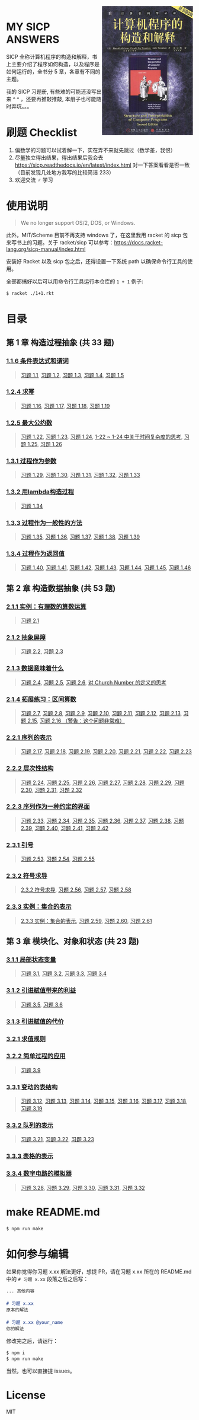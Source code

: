<!-- Generated By `npm run make` -->
<img align="right" src="images/sicp-cover.jpg">

# MY SICP ANSWERS

SICP 全称计算机程序的构造和解释，书上主要介绍了程序如何构造，以及程序是如何运行的，全书分 5 章，各章有不同的主题。

我的 SICP 习题册, 有些难的可能还没写出来 ^ ^ ，还要再推敲推敲, 本册子也可能随时弃坑。。。

# 刷题 Checklist

1. 偏数学的习题可以试着解一下，实在弄不来就先跳过（数学差，我恨）
2. 尽量独立得出结果，得出结果后我会去 https://sicp.readthedocs.io/en/latest/index.html 对一下答案看看是否一致 （目前发现几处地方我写的比较简洁 233）
3. 欢迎交流 ♂ 学习

# 使用说明

> We no longer support OS/2, DOS, or Windows.

此外，MIT/Scheme 目前不再支持 windows 了，在这里我用 racket 的 sicp 包来写书上的习题。关于 racket/sicp 可以参考：https://docs.racket-lang.org/sicp-manual/index.html

安装好 Racket 以及 sicp 包之后，还得设置一下系统 path 以确保命令行工具的使用。

全部都搞好以后可以用命令行工具运行本仓库的 `1 + 1` 例子:

``` bash 
$ racket ./1+1.rkt
```


# 目录

## 第 1 章 构造过程抽象 (共 33 题)

### [1.1.6 条件表达式和谓词](./src/%E7%AC%AC%201%20%E7%AB%A0%20%E6%9E%84%E9%80%A0%E8%BF%87%E7%A8%8B%E6%8A%BD%E8%B1%A1/1.1.6%20%E6%9D%A1%E4%BB%B6%E8%A1%A8%E8%BE%BE%E5%BC%8F%E5%92%8C%E8%B0%93%E8%AF%8D) 

> [习题 1.1](./src/%E7%AC%AC%201%20%E7%AB%A0%20%E6%9E%84%E9%80%A0%E8%BF%87%E7%A8%8B%E6%8A%BD%E8%B1%A1/1.1.6%20%E6%9D%A1%E4%BB%B6%E8%A1%A8%E8%BE%BE%E5%BC%8F%E5%92%8C%E8%B0%93%E8%AF%8D#%E4%B9%A0%E9%A2%98-11), [习题 1.2](./src/%E7%AC%AC%201%20%E7%AB%A0%20%E6%9E%84%E9%80%A0%E8%BF%87%E7%A8%8B%E6%8A%BD%E8%B1%A1/1.1.6%20%E6%9D%A1%E4%BB%B6%E8%A1%A8%E8%BE%BE%E5%BC%8F%E5%92%8C%E8%B0%93%E8%AF%8D#%E4%B9%A0%E9%A2%98-12), [习题 1.3](./src/%E7%AC%AC%201%20%E7%AB%A0%20%E6%9E%84%E9%80%A0%E8%BF%87%E7%A8%8B%E6%8A%BD%E8%B1%A1/1.1.6%20%E6%9D%A1%E4%BB%B6%E8%A1%A8%E8%BE%BE%E5%BC%8F%E5%92%8C%E8%B0%93%E8%AF%8D#%E4%B9%A0%E9%A2%98-13), [习题 1.4](./src/%E7%AC%AC%201%20%E7%AB%A0%20%E6%9E%84%E9%80%A0%E8%BF%87%E7%A8%8B%E6%8A%BD%E8%B1%A1/1.1.6%20%E6%9D%A1%E4%BB%B6%E8%A1%A8%E8%BE%BE%E5%BC%8F%E5%92%8C%E8%B0%93%E8%AF%8D#%E4%B9%A0%E9%A2%98-14), [习题 1.5](./src/%E7%AC%AC%201%20%E7%AB%A0%20%E6%9E%84%E9%80%A0%E8%BF%87%E7%A8%8B%E6%8A%BD%E8%B1%A1/1.1.6%20%E6%9D%A1%E4%BB%B6%E8%A1%A8%E8%BE%BE%E5%BC%8F%E5%92%8C%E8%B0%93%E8%AF%8D#%E4%B9%A0%E9%A2%98-15)

### [1.2.4 求幂](./src/%E7%AC%AC%201%20%E7%AB%A0%20%E6%9E%84%E9%80%A0%E8%BF%87%E7%A8%8B%E6%8A%BD%E8%B1%A1/1.2.4%20%E6%B1%82%E5%B9%82) 

> [习题 1.16](./src/%E7%AC%AC%201%20%E7%AB%A0%20%E6%9E%84%E9%80%A0%E8%BF%87%E7%A8%8B%E6%8A%BD%E8%B1%A1/1.2.4%20%E6%B1%82%E5%B9%82#%E4%B9%A0%E9%A2%98-116), [习题 1.17](./src/%E7%AC%AC%201%20%E7%AB%A0%20%E6%9E%84%E9%80%A0%E8%BF%87%E7%A8%8B%E6%8A%BD%E8%B1%A1/1.2.4%20%E6%B1%82%E5%B9%82#%E4%B9%A0%E9%A2%98-117), [习题 1.18](./src/%E7%AC%AC%201%20%E7%AB%A0%20%E6%9E%84%E9%80%A0%E8%BF%87%E7%A8%8B%E6%8A%BD%E8%B1%A1/1.2.4%20%E6%B1%82%E5%B9%82#%E4%B9%A0%E9%A2%98-118), [习题 1.19](./src/%E7%AC%AC%201%20%E7%AB%A0%20%E6%9E%84%E9%80%A0%E8%BF%87%E7%A8%8B%E6%8A%BD%E8%B1%A1/1.2.4%20%E6%B1%82%E5%B9%82#%E4%B9%A0%E9%A2%98-119)

### [1.2.5 最大公约数](./src/%E7%AC%AC%201%20%E7%AB%A0%20%E6%9E%84%E9%80%A0%E8%BF%87%E7%A8%8B%E6%8A%BD%E8%B1%A1/1.2.5%20%E6%9C%80%E5%A4%A7%E5%85%AC%E7%BA%A6%E6%95%B0) 

> [习题 1.22](./src/%E7%AC%AC%201%20%E7%AB%A0%20%E6%9E%84%E9%80%A0%E8%BF%87%E7%A8%8B%E6%8A%BD%E8%B1%A1/1.2.5%20%E6%9C%80%E5%A4%A7%E5%85%AC%E7%BA%A6%E6%95%B0#%E4%B9%A0%E9%A2%98-122), [习题 1.23](./src/%E7%AC%AC%201%20%E7%AB%A0%20%E6%9E%84%E9%80%A0%E8%BF%87%E7%A8%8B%E6%8A%BD%E8%B1%A1/1.2.5%20%E6%9C%80%E5%A4%A7%E5%85%AC%E7%BA%A6%E6%95%B0#%E4%B9%A0%E9%A2%98-123), [习题 1.24](./src/%E7%AC%AC%201%20%E7%AB%A0%20%E6%9E%84%E9%80%A0%E8%BF%87%E7%A8%8B%E6%8A%BD%E8%B1%A1/1.2.5%20%E6%9C%80%E5%A4%A7%E5%85%AC%E7%BA%A6%E6%95%B0#%E4%B9%A0%E9%A2%98-124), [1-22 ~ 1-24 中关于时间复杂度的思考](./src/%E7%AC%AC%201%20%E7%AB%A0%20%E6%9E%84%E9%80%A0%E8%BF%87%E7%A8%8B%E6%8A%BD%E8%B1%A1/1.2.5%20%E6%9C%80%E5%A4%A7%E5%85%AC%E7%BA%A6%E6%95%B0#1-22-~%201-24%20%E4%B8%AD%E5%85%B3%E4%BA%8E%E6%97%B6%E9%97%B4%E5%A4%8D%E6%9D%82%E5%BA%A6%E7%9A%84%E6%80%9D%E8%80%83), [习题 1.25](./src/%E7%AC%AC%201%20%E7%AB%A0%20%E6%9E%84%E9%80%A0%E8%BF%87%E7%A8%8B%E6%8A%BD%E8%B1%A1/1.2.5%20%E6%9C%80%E5%A4%A7%E5%85%AC%E7%BA%A6%E6%95%B0#%E4%B9%A0%E9%A2%98-125), [习题 1.26](./src/%E7%AC%AC%201%20%E7%AB%A0%20%E6%9E%84%E9%80%A0%E8%BF%87%E7%A8%8B%E6%8A%BD%E8%B1%A1/1.2.5%20%E6%9C%80%E5%A4%A7%E5%85%AC%E7%BA%A6%E6%95%B0#%E4%B9%A0%E9%A2%98-126)

### [1.3.1 过程作为参数](./src/%E7%AC%AC%201%20%E7%AB%A0%20%E6%9E%84%E9%80%A0%E8%BF%87%E7%A8%8B%E6%8A%BD%E8%B1%A1/1.3.1%20%E8%BF%87%E7%A8%8B%E4%BD%9C%E4%B8%BA%E5%8F%82%E6%95%B0) 

> [习题 1.29](./src/%E7%AC%AC%201%20%E7%AB%A0%20%E6%9E%84%E9%80%A0%E8%BF%87%E7%A8%8B%E6%8A%BD%E8%B1%A1/1.3.1%20%E8%BF%87%E7%A8%8B%E4%BD%9C%E4%B8%BA%E5%8F%82%E6%95%B0#%E4%B9%A0%E9%A2%98-129), [习题 1.30](./src/%E7%AC%AC%201%20%E7%AB%A0%20%E6%9E%84%E9%80%A0%E8%BF%87%E7%A8%8B%E6%8A%BD%E8%B1%A1/1.3.1%20%E8%BF%87%E7%A8%8B%E4%BD%9C%E4%B8%BA%E5%8F%82%E6%95%B0#%E4%B9%A0%E9%A2%98-130), [习题 1.31](./src/%E7%AC%AC%201%20%E7%AB%A0%20%E6%9E%84%E9%80%A0%E8%BF%87%E7%A8%8B%E6%8A%BD%E8%B1%A1/1.3.1%20%E8%BF%87%E7%A8%8B%E4%BD%9C%E4%B8%BA%E5%8F%82%E6%95%B0#%E4%B9%A0%E9%A2%98-131), [习题 1.32](./src/%E7%AC%AC%201%20%E7%AB%A0%20%E6%9E%84%E9%80%A0%E8%BF%87%E7%A8%8B%E6%8A%BD%E8%B1%A1/1.3.1%20%E8%BF%87%E7%A8%8B%E4%BD%9C%E4%B8%BA%E5%8F%82%E6%95%B0#%E4%B9%A0%E9%A2%98-132), [习题 1.33](./src/%E7%AC%AC%201%20%E7%AB%A0%20%E6%9E%84%E9%80%A0%E8%BF%87%E7%A8%8B%E6%8A%BD%E8%B1%A1/1.3.1%20%E8%BF%87%E7%A8%8B%E4%BD%9C%E4%B8%BA%E5%8F%82%E6%95%B0#%E4%B9%A0%E9%A2%98-133)

### [1.3.2 用lambda构造过程](./src/%E7%AC%AC%201%20%E7%AB%A0%20%E6%9E%84%E9%80%A0%E8%BF%87%E7%A8%8B%E6%8A%BD%E8%B1%A1/1.3.2%20%E7%94%A8lambda%E6%9E%84%E9%80%A0%E8%BF%87%E7%A8%8B) 

> [习题 1.34](./src/%E7%AC%AC%201%20%E7%AB%A0%20%E6%9E%84%E9%80%A0%E8%BF%87%E7%A8%8B%E6%8A%BD%E8%B1%A1/1.3.2%20%E7%94%A8lambda%E6%9E%84%E9%80%A0%E8%BF%87%E7%A8%8B#%E4%B9%A0%E9%A2%98-134)

### [1.3.3 过程作为一般性的方法](./src/%E7%AC%AC%201%20%E7%AB%A0%20%E6%9E%84%E9%80%A0%E8%BF%87%E7%A8%8B%E6%8A%BD%E8%B1%A1/1.3.3%20%E8%BF%87%E7%A8%8B%E4%BD%9C%E4%B8%BA%E4%B8%80%E8%88%AC%E6%80%A7%E7%9A%84%E6%96%B9%E6%B3%95) 

> [习题 1.35](./src/%E7%AC%AC%201%20%E7%AB%A0%20%E6%9E%84%E9%80%A0%E8%BF%87%E7%A8%8B%E6%8A%BD%E8%B1%A1/1.3.3%20%E8%BF%87%E7%A8%8B%E4%BD%9C%E4%B8%BA%E4%B8%80%E8%88%AC%E6%80%A7%E7%9A%84%E6%96%B9%E6%B3%95#%E4%B9%A0%E9%A2%98-135), [习题 1.36](./src/%E7%AC%AC%201%20%E7%AB%A0%20%E6%9E%84%E9%80%A0%E8%BF%87%E7%A8%8B%E6%8A%BD%E8%B1%A1/1.3.3%20%E8%BF%87%E7%A8%8B%E4%BD%9C%E4%B8%BA%E4%B8%80%E8%88%AC%E6%80%A7%E7%9A%84%E6%96%B9%E6%B3%95#%E4%B9%A0%E9%A2%98-136), [习题 1.37](./src/%E7%AC%AC%201%20%E7%AB%A0%20%E6%9E%84%E9%80%A0%E8%BF%87%E7%A8%8B%E6%8A%BD%E8%B1%A1/1.3.3%20%E8%BF%87%E7%A8%8B%E4%BD%9C%E4%B8%BA%E4%B8%80%E8%88%AC%E6%80%A7%E7%9A%84%E6%96%B9%E6%B3%95#%E4%B9%A0%E9%A2%98-137), [习题 1.38](./src/%E7%AC%AC%201%20%E7%AB%A0%20%E6%9E%84%E9%80%A0%E8%BF%87%E7%A8%8B%E6%8A%BD%E8%B1%A1/1.3.3%20%E8%BF%87%E7%A8%8B%E4%BD%9C%E4%B8%BA%E4%B8%80%E8%88%AC%E6%80%A7%E7%9A%84%E6%96%B9%E6%B3%95#%E4%B9%A0%E9%A2%98-138), [习题 1.39](./src/%E7%AC%AC%201%20%E7%AB%A0%20%E6%9E%84%E9%80%A0%E8%BF%87%E7%A8%8B%E6%8A%BD%E8%B1%A1/1.3.3%20%E8%BF%87%E7%A8%8B%E4%BD%9C%E4%B8%BA%E4%B8%80%E8%88%AC%E6%80%A7%E7%9A%84%E6%96%B9%E6%B3%95#%E4%B9%A0%E9%A2%98-139)

### [1.3.4 过程作为返回值](./src/%E7%AC%AC%201%20%E7%AB%A0%20%E6%9E%84%E9%80%A0%E8%BF%87%E7%A8%8B%E6%8A%BD%E8%B1%A1/1.3.4%20%E8%BF%87%E7%A8%8B%E4%BD%9C%E4%B8%BA%E8%BF%94%E5%9B%9E%E5%80%BC) 

> [习题 1.40](./src/%E7%AC%AC%201%20%E7%AB%A0%20%E6%9E%84%E9%80%A0%E8%BF%87%E7%A8%8B%E6%8A%BD%E8%B1%A1/1.3.4%20%E8%BF%87%E7%A8%8B%E4%BD%9C%E4%B8%BA%E8%BF%94%E5%9B%9E%E5%80%BC#%E4%B9%A0%E9%A2%98-140), [习题 1.41](./src/%E7%AC%AC%201%20%E7%AB%A0%20%E6%9E%84%E9%80%A0%E8%BF%87%E7%A8%8B%E6%8A%BD%E8%B1%A1/1.3.4%20%E8%BF%87%E7%A8%8B%E4%BD%9C%E4%B8%BA%E8%BF%94%E5%9B%9E%E5%80%BC#%E4%B9%A0%E9%A2%98-141), [习题 1.42](./src/%E7%AC%AC%201%20%E7%AB%A0%20%E6%9E%84%E9%80%A0%E8%BF%87%E7%A8%8B%E6%8A%BD%E8%B1%A1/1.3.4%20%E8%BF%87%E7%A8%8B%E4%BD%9C%E4%B8%BA%E8%BF%94%E5%9B%9E%E5%80%BC#%E4%B9%A0%E9%A2%98-142), [习题 1.43](./src/%E7%AC%AC%201%20%E7%AB%A0%20%E6%9E%84%E9%80%A0%E8%BF%87%E7%A8%8B%E6%8A%BD%E8%B1%A1/1.3.4%20%E8%BF%87%E7%A8%8B%E4%BD%9C%E4%B8%BA%E8%BF%94%E5%9B%9E%E5%80%BC#%E4%B9%A0%E9%A2%98-143), [习题 1.44](./src/%E7%AC%AC%201%20%E7%AB%A0%20%E6%9E%84%E9%80%A0%E8%BF%87%E7%A8%8B%E6%8A%BD%E8%B1%A1/1.3.4%20%E8%BF%87%E7%A8%8B%E4%BD%9C%E4%B8%BA%E8%BF%94%E5%9B%9E%E5%80%BC#%E4%B9%A0%E9%A2%98-144), [习题 1.45](./src/%E7%AC%AC%201%20%E7%AB%A0%20%E6%9E%84%E9%80%A0%E8%BF%87%E7%A8%8B%E6%8A%BD%E8%B1%A1/1.3.4%20%E8%BF%87%E7%A8%8B%E4%BD%9C%E4%B8%BA%E8%BF%94%E5%9B%9E%E5%80%BC#%E4%B9%A0%E9%A2%98-145), [习题 1.46](./src/%E7%AC%AC%201%20%E7%AB%A0%20%E6%9E%84%E9%80%A0%E8%BF%87%E7%A8%8B%E6%8A%BD%E8%B1%A1/1.3.4%20%E8%BF%87%E7%A8%8B%E4%BD%9C%E4%B8%BA%E8%BF%94%E5%9B%9E%E5%80%BC#%E4%B9%A0%E9%A2%98-146)

## 第 2 章 构造数据抽象 (共 53 题)

### [2.1.1 实例：有理数的算数运算](./src/%E7%AC%AC%202%20%E7%AB%A0%20%E6%9E%84%E9%80%A0%E6%95%B0%E6%8D%AE%E6%8A%BD%E8%B1%A1/2.1.1%20%E5%AE%9E%E4%BE%8B%EF%BC%9A%E6%9C%89%E7%90%86%E6%95%B0%E7%9A%84%E7%AE%97%E6%95%B0%E8%BF%90%E7%AE%97) 

> [习题 2.1](./src/%E7%AC%AC%202%20%E7%AB%A0%20%E6%9E%84%E9%80%A0%E6%95%B0%E6%8D%AE%E6%8A%BD%E8%B1%A1/2.1.1%20%E5%AE%9E%E4%BE%8B%EF%BC%9A%E6%9C%89%E7%90%86%E6%95%B0%E7%9A%84%E7%AE%97%E6%95%B0%E8%BF%90%E7%AE%97#%E4%B9%A0%E9%A2%98-21)

### [2.1.2 抽象屏障](./src/%E7%AC%AC%202%20%E7%AB%A0%20%E6%9E%84%E9%80%A0%E6%95%B0%E6%8D%AE%E6%8A%BD%E8%B1%A1/2.1.2%20%E6%8A%BD%E8%B1%A1%E5%B1%8F%E9%9A%9C) 

> [习题 2.2](./src/%E7%AC%AC%202%20%E7%AB%A0%20%E6%9E%84%E9%80%A0%E6%95%B0%E6%8D%AE%E6%8A%BD%E8%B1%A1/2.1.2%20%E6%8A%BD%E8%B1%A1%E5%B1%8F%E9%9A%9C#%E4%B9%A0%E9%A2%98-22), [习题 2.3](./src/%E7%AC%AC%202%20%E7%AB%A0%20%E6%9E%84%E9%80%A0%E6%95%B0%E6%8D%AE%E6%8A%BD%E8%B1%A1/2.1.2%20%E6%8A%BD%E8%B1%A1%E5%B1%8F%E9%9A%9C#%E4%B9%A0%E9%A2%98-23)

### [2.1.3 数据意味着什么](./src/%E7%AC%AC%202%20%E7%AB%A0%20%E6%9E%84%E9%80%A0%E6%95%B0%E6%8D%AE%E6%8A%BD%E8%B1%A1/2.1.3%20%E6%95%B0%E6%8D%AE%E6%84%8F%E5%91%B3%E7%9D%80%E4%BB%80%E4%B9%88) 

> [习题 2.4](./src/%E7%AC%AC%202%20%E7%AB%A0%20%E6%9E%84%E9%80%A0%E6%95%B0%E6%8D%AE%E6%8A%BD%E8%B1%A1/2.1.3%20%E6%95%B0%E6%8D%AE%E6%84%8F%E5%91%B3%E7%9D%80%E4%BB%80%E4%B9%88#%E4%B9%A0%E9%A2%98-24), [习题 2.5](./src/%E7%AC%AC%202%20%E7%AB%A0%20%E6%9E%84%E9%80%A0%E6%95%B0%E6%8D%AE%E6%8A%BD%E8%B1%A1/2.1.3%20%E6%95%B0%E6%8D%AE%E6%84%8F%E5%91%B3%E7%9D%80%E4%BB%80%E4%B9%88#%E4%B9%A0%E9%A2%98-25), [习题 2.6](./src/%E7%AC%AC%202%20%E7%AB%A0%20%E6%9E%84%E9%80%A0%E6%95%B0%E6%8D%AE%E6%8A%BD%E8%B1%A1/2.1.3%20%E6%95%B0%E6%8D%AE%E6%84%8F%E5%91%B3%E7%9D%80%E4%BB%80%E4%B9%88#%E4%B9%A0%E9%A2%98-26), [对 Church Number 的定义的思考](./src/%E7%AC%AC%202%20%E7%AB%A0%20%E6%9E%84%E9%80%A0%E6%95%B0%E6%8D%AE%E6%8A%BD%E8%B1%A1/2.1.3%20%E6%95%B0%E6%8D%AE%E6%84%8F%E5%91%B3%E7%9D%80%E4%BB%80%E4%B9%88#%E5%AF%B9-Church%20Number%20%E7%9A%84%E5%AE%9A%E4%B9%89%E7%9A%84%E6%80%9D%E8%80%83)

### [2.1.4 拓展练习：区间算数](./src/%E7%AC%AC%202%20%E7%AB%A0%20%E6%9E%84%E9%80%A0%E6%95%B0%E6%8D%AE%E6%8A%BD%E8%B1%A1/2.1.4%20%E6%8B%93%E5%B1%95%E7%BB%83%E4%B9%A0%EF%BC%9A%E5%8C%BA%E9%97%B4%E7%AE%97%E6%95%B0) 

> [习题 2.7](./src/%E7%AC%AC%202%20%E7%AB%A0%20%E6%9E%84%E9%80%A0%E6%95%B0%E6%8D%AE%E6%8A%BD%E8%B1%A1/2.1.4%20%E6%8B%93%E5%B1%95%E7%BB%83%E4%B9%A0%EF%BC%9A%E5%8C%BA%E9%97%B4%E7%AE%97%E6%95%B0#%E4%B9%A0%E9%A2%98-27), [习题 2.8](./src/%E7%AC%AC%202%20%E7%AB%A0%20%E6%9E%84%E9%80%A0%E6%95%B0%E6%8D%AE%E6%8A%BD%E8%B1%A1/2.1.4%20%E6%8B%93%E5%B1%95%E7%BB%83%E4%B9%A0%EF%BC%9A%E5%8C%BA%E9%97%B4%E7%AE%97%E6%95%B0#%E4%B9%A0%E9%A2%98-28), [习题 2.9](./src/%E7%AC%AC%202%20%E7%AB%A0%20%E6%9E%84%E9%80%A0%E6%95%B0%E6%8D%AE%E6%8A%BD%E8%B1%A1/2.1.4%20%E6%8B%93%E5%B1%95%E7%BB%83%E4%B9%A0%EF%BC%9A%E5%8C%BA%E9%97%B4%E7%AE%97%E6%95%B0#%E4%B9%A0%E9%A2%98-29), [习题 2.10](./src/%E7%AC%AC%202%20%E7%AB%A0%20%E6%9E%84%E9%80%A0%E6%95%B0%E6%8D%AE%E6%8A%BD%E8%B1%A1/2.1.4%20%E6%8B%93%E5%B1%95%E7%BB%83%E4%B9%A0%EF%BC%9A%E5%8C%BA%E9%97%B4%E7%AE%97%E6%95%B0#%E4%B9%A0%E9%A2%98-210), [习题 2.11](./src/%E7%AC%AC%202%20%E7%AB%A0%20%E6%9E%84%E9%80%A0%E6%95%B0%E6%8D%AE%E6%8A%BD%E8%B1%A1/2.1.4%20%E6%8B%93%E5%B1%95%E7%BB%83%E4%B9%A0%EF%BC%9A%E5%8C%BA%E9%97%B4%E7%AE%97%E6%95%B0#%E4%B9%A0%E9%A2%98-211), [习题 2.12](./src/%E7%AC%AC%202%20%E7%AB%A0%20%E6%9E%84%E9%80%A0%E6%95%B0%E6%8D%AE%E6%8A%BD%E8%B1%A1/2.1.4%20%E6%8B%93%E5%B1%95%E7%BB%83%E4%B9%A0%EF%BC%9A%E5%8C%BA%E9%97%B4%E7%AE%97%E6%95%B0#%E4%B9%A0%E9%A2%98-212), [习题 2.13](./src/%E7%AC%AC%202%20%E7%AB%A0%20%E6%9E%84%E9%80%A0%E6%95%B0%E6%8D%AE%E6%8A%BD%E8%B1%A1/2.1.4%20%E6%8B%93%E5%B1%95%E7%BB%83%E4%B9%A0%EF%BC%9A%E5%8C%BA%E9%97%B4%E7%AE%97%E6%95%B0#%E4%B9%A0%E9%A2%98-213), [习题 2.15](./src/%E7%AC%AC%202%20%E7%AB%A0%20%E6%9E%84%E9%80%A0%E6%95%B0%E6%8D%AE%E6%8A%BD%E8%B1%A1/2.1.4%20%E6%8B%93%E5%B1%95%E7%BB%83%E4%B9%A0%EF%BC%9A%E5%8C%BA%E9%97%B4%E7%AE%97%E6%95%B0#%E4%B9%A0%E9%A2%98-215), [习题 2.16 （警告：这个问题非常难）](./src/%E7%AC%AC%202%20%E7%AB%A0%20%E6%9E%84%E9%80%A0%E6%95%B0%E6%8D%AE%E6%8A%BD%E8%B1%A1/2.1.4%20%E6%8B%93%E5%B1%95%E7%BB%83%E4%B9%A0%EF%BC%9A%E5%8C%BA%E9%97%B4%E7%AE%97%E6%95%B0#%E4%B9%A0%E9%A2%98-216%20%EF%BC%88%E8%AD%A6%E5%91%8A%EF%BC%9A%E8%BF%99%E4%B8%AA%E9%97%AE%E9%A2%98%E9%9D%9E%E5%B8%B8%E9%9A%BE%EF%BC%89)

### [2.2.1 序列的表示](./src/%E7%AC%AC%202%20%E7%AB%A0%20%E6%9E%84%E9%80%A0%E6%95%B0%E6%8D%AE%E6%8A%BD%E8%B1%A1/2.2.1%20%E5%BA%8F%E5%88%97%E7%9A%84%E8%A1%A8%E7%A4%BA) 

> [习题 2.17](./src/%E7%AC%AC%202%20%E7%AB%A0%20%E6%9E%84%E9%80%A0%E6%95%B0%E6%8D%AE%E6%8A%BD%E8%B1%A1/2.2.1%20%E5%BA%8F%E5%88%97%E7%9A%84%E8%A1%A8%E7%A4%BA#%E4%B9%A0%E9%A2%98-217), [习题 2.18](./src/%E7%AC%AC%202%20%E7%AB%A0%20%E6%9E%84%E9%80%A0%E6%95%B0%E6%8D%AE%E6%8A%BD%E8%B1%A1/2.2.1%20%E5%BA%8F%E5%88%97%E7%9A%84%E8%A1%A8%E7%A4%BA#%E4%B9%A0%E9%A2%98-218), [习题 2.19](./src/%E7%AC%AC%202%20%E7%AB%A0%20%E6%9E%84%E9%80%A0%E6%95%B0%E6%8D%AE%E6%8A%BD%E8%B1%A1/2.2.1%20%E5%BA%8F%E5%88%97%E7%9A%84%E8%A1%A8%E7%A4%BA#%E4%B9%A0%E9%A2%98-219), [习题 2.20](./src/%E7%AC%AC%202%20%E7%AB%A0%20%E6%9E%84%E9%80%A0%E6%95%B0%E6%8D%AE%E6%8A%BD%E8%B1%A1/2.2.1%20%E5%BA%8F%E5%88%97%E7%9A%84%E8%A1%A8%E7%A4%BA#%E4%B9%A0%E9%A2%98-220), [习题 2.21](./src/%E7%AC%AC%202%20%E7%AB%A0%20%E6%9E%84%E9%80%A0%E6%95%B0%E6%8D%AE%E6%8A%BD%E8%B1%A1/2.2.1%20%E5%BA%8F%E5%88%97%E7%9A%84%E8%A1%A8%E7%A4%BA#%E4%B9%A0%E9%A2%98-221), [习题 2.22](./src/%E7%AC%AC%202%20%E7%AB%A0%20%E6%9E%84%E9%80%A0%E6%95%B0%E6%8D%AE%E6%8A%BD%E8%B1%A1/2.2.1%20%E5%BA%8F%E5%88%97%E7%9A%84%E8%A1%A8%E7%A4%BA#%E4%B9%A0%E9%A2%98-222), [习题 2.23](./src/%E7%AC%AC%202%20%E7%AB%A0%20%E6%9E%84%E9%80%A0%E6%95%B0%E6%8D%AE%E6%8A%BD%E8%B1%A1/2.2.1%20%E5%BA%8F%E5%88%97%E7%9A%84%E8%A1%A8%E7%A4%BA#%E4%B9%A0%E9%A2%98-223)

### [2.2.2 层次性结构](./src/%E7%AC%AC%202%20%E7%AB%A0%20%E6%9E%84%E9%80%A0%E6%95%B0%E6%8D%AE%E6%8A%BD%E8%B1%A1/2.2.2%20%E5%B1%82%E6%AC%A1%E6%80%A7%E7%BB%93%E6%9E%84) 

> [习题 2.24](./src/%E7%AC%AC%202%20%E7%AB%A0%20%E6%9E%84%E9%80%A0%E6%95%B0%E6%8D%AE%E6%8A%BD%E8%B1%A1/2.2.2%20%E5%B1%82%E6%AC%A1%E6%80%A7%E7%BB%93%E6%9E%84#%E4%B9%A0%E9%A2%98-224), [习题 2.25](./src/%E7%AC%AC%202%20%E7%AB%A0%20%E6%9E%84%E9%80%A0%E6%95%B0%E6%8D%AE%E6%8A%BD%E8%B1%A1/2.2.2%20%E5%B1%82%E6%AC%A1%E6%80%A7%E7%BB%93%E6%9E%84#%E4%B9%A0%E9%A2%98-225), [习题 2.26](./src/%E7%AC%AC%202%20%E7%AB%A0%20%E6%9E%84%E9%80%A0%E6%95%B0%E6%8D%AE%E6%8A%BD%E8%B1%A1/2.2.2%20%E5%B1%82%E6%AC%A1%E6%80%A7%E7%BB%93%E6%9E%84#%E4%B9%A0%E9%A2%98-226), [习题 2.27](./src/%E7%AC%AC%202%20%E7%AB%A0%20%E6%9E%84%E9%80%A0%E6%95%B0%E6%8D%AE%E6%8A%BD%E8%B1%A1/2.2.2%20%E5%B1%82%E6%AC%A1%E6%80%A7%E7%BB%93%E6%9E%84#%E4%B9%A0%E9%A2%98-227), [习题 2.28](./src/%E7%AC%AC%202%20%E7%AB%A0%20%E6%9E%84%E9%80%A0%E6%95%B0%E6%8D%AE%E6%8A%BD%E8%B1%A1/2.2.2%20%E5%B1%82%E6%AC%A1%E6%80%A7%E7%BB%93%E6%9E%84#%E4%B9%A0%E9%A2%98-228), [习题 2.29](./src/%E7%AC%AC%202%20%E7%AB%A0%20%E6%9E%84%E9%80%A0%E6%95%B0%E6%8D%AE%E6%8A%BD%E8%B1%A1/2.2.2%20%E5%B1%82%E6%AC%A1%E6%80%A7%E7%BB%93%E6%9E%84#%E4%B9%A0%E9%A2%98-229), [习题 2.30](./src/%E7%AC%AC%202%20%E7%AB%A0%20%E6%9E%84%E9%80%A0%E6%95%B0%E6%8D%AE%E6%8A%BD%E8%B1%A1/2.2.2%20%E5%B1%82%E6%AC%A1%E6%80%A7%E7%BB%93%E6%9E%84#%E4%B9%A0%E9%A2%98-230), [习题 2.31](./src/%E7%AC%AC%202%20%E7%AB%A0%20%E6%9E%84%E9%80%A0%E6%95%B0%E6%8D%AE%E6%8A%BD%E8%B1%A1/2.2.2%20%E5%B1%82%E6%AC%A1%E6%80%A7%E7%BB%93%E6%9E%84#%E4%B9%A0%E9%A2%98-231), [习题 2.32](./src/%E7%AC%AC%202%20%E7%AB%A0%20%E6%9E%84%E9%80%A0%E6%95%B0%E6%8D%AE%E6%8A%BD%E8%B1%A1/2.2.2%20%E5%B1%82%E6%AC%A1%E6%80%A7%E7%BB%93%E6%9E%84#%E4%B9%A0%E9%A2%98-232)

### [2.2.3 序列作为一种约定的界面](./src/%E7%AC%AC%202%20%E7%AB%A0%20%E6%9E%84%E9%80%A0%E6%95%B0%E6%8D%AE%E6%8A%BD%E8%B1%A1/2.2.3%20%E5%BA%8F%E5%88%97%E4%BD%9C%E4%B8%BA%E4%B8%80%E7%A7%8D%E7%BA%A6%E5%AE%9A%E7%9A%84%E7%95%8C%E9%9D%A2) 

> [习题 2.33](./src/%E7%AC%AC%202%20%E7%AB%A0%20%E6%9E%84%E9%80%A0%E6%95%B0%E6%8D%AE%E6%8A%BD%E8%B1%A1/2.2.3%20%E5%BA%8F%E5%88%97%E4%BD%9C%E4%B8%BA%E4%B8%80%E7%A7%8D%E7%BA%A6%E5%AE%9A%E7%9A%84%E7%95%8C%E9%9D%A2#%E4%B9%A0%E9%A2%98-233), [习题 2.34](./src/%E7%AC%AC%202%20%E7%AB%A0%20%E6%9E%84%E9%80%A0%E6%95%B0%E6%8D%AE%E6%8A%BD%E8%B1%A1/2.2.3%20%E5%BA%8F%E5%88%97%E4%BD%9C%E4%B8%BA%E4%B8%80%E7%A7%8D%E7%BA%A6%E5%AE%9A%E7%9A%84%E7%95%8C%E9%9D%A2#%E4%B9%A0%E9%A2%98-234), [习题 2.35](./src/%E7%AC%AC%202%20%E7%AB%A0%20%E6%9E%84%E9%80%A0%E6%95%B0%E6%8D%AE%E6%8A%BD%E8%B1%A1/2.2.3%20%E5%BA%8F%E5%88%97%E4%BD%9C%E4%B8%BA%E4%B8%80%E7%A7%8D%E7%BA%A6%E5%AE%9A%E7%9A%84%E7%95%8C%E9%9D%A2#%E4%B9%A0%E9%A2%98-235), [习题 2.36](./src/%E7%AC%AC%202%20%E7%AB%A0%20%E6%9E%84%E9%80%A0%E6%95%B0%E6%8D%AE%E6%8A%BD%E8%B1%A1/2.2.3%20%E5%BA%8F%E5%88%97%E4%BD%9C%E4%B8%BA%E4%B8%80%E7%A7%8D%E7%BA%A6%E5%AE%9A%E7%9A%84%E7%95%8C%E9%9D%A2#%E4%B9%A0%E9%A2%98-236), [习题 2.37](./src/%E7%AC%AC%202%20%E7%AB%A0%20%E6%9E%84%E9%80%A0%E6%95%B0%E6%8D%AE%E6%8A%BD%E8%B1%A1/2.2.3%20%E5%BA%8F%E5%88%97%E4%BD%9C%E4%B8%BA%E4%B8%80%E7%A7%8D%E7%BA%A6%E5%AE%9A%E7%9A%84%E7%95%8C%E9%9D%A2#%E4%B9%A0%E9%A2%98-237), [习题 2.38](./src/%E7%AC%AC%202%20%E7%AB%A0%20%E6%9E%84%E9%80%A0%E6%95%B0%E6%8D%AE%E6%8A%BD%E8%B1%A1/2.2.3%20%E5%BA%8F%E5%88%97%E4%BD%9C%E4%B8%BA%E4%B8%80%E7%A7%8D%E7%BA%A6%E5%AE%9A%E7%9A%84%E7%95%8C%E9%9D%A2#%E4%B9%A0%E9%A2%98-238), [习题 2.39](./src/%E7%AC%AC%202%20%E7%AB%A0%20%E6%9E%84%E9%80%A0%E6%95%B0%E6%8D%AE%E6%8A%BD%E8%B1%A1/2.2.3%20%E5%BA%8F%E5%88%97%E4%BD%9C%E4%B8%BA%E4%B8%80%E7%A7%8D%E7%BA%A6%E5%AE%9A%E7%9A%84%E7%95%8C%E9%9D%A2#%E4%B9%A0%E9%A2%98-239), [习题 2.40](./src/%E7%AC%AC%202%20%E7%AB%A0%20%E6%9E%84%E9%80%A0%E6%95%B0%E6%8D%AE%E6%8A%BD%E8%B1%A1/2.2.3%20%E5%BA%8F%E5%88%97%E4%BD%9C%E4%B8%BA%E4%B8%80%E7%A7%8D%E7%BA%A6%E5%AE%9A%E7%9A%84%E7%95%8C%E9%9D%A2#%E4%B9%A0%E9%A2%98-240), [习题 2.41](./src/%E7%AC%AC%202%20%E7%AB%A0%20%E6%9E%84%E9%80%A0%E6%95%B0%E6%8D%AE%E6%8A%BD%E8%B1%A1/2.2.3%20%E5%BA%8F%E5%88%97%E4%BD%9C%E4%B8%BA%E4%B8%80%E7%A7%8D%E7%BA%A6%E5%AE%9A%E7%9A%84%E7%95%8C%E9%9D%A2#%E4%B9%A0%E9%A2%98-241), [习题 2.42](./src/%E7%AC%AC%202%20%E7%AB%A0%20%E6%9E%84%E9%80%A0%E6%95%B0%E6%8D%AE%E6%8A%BD%E8%B1%A1/2.2.3%20%E5%BA%8F%E5%88%97%E4%BD%9C%E4%B8%BA%E4%B8%80%E7%A7%8D%E7%BA%A6%E5%AE%9A%E7%9A%84%E7%95%8C%E9%9D%A2#%E4%B9%A0%E9%A2%98-242)

### [2.3.1 引号](./src/%E7%AC%AC%202%20%E7%AB%A0%20%E6%9E%84%E9%80%A0%E6%95%B0%E6%8D%AE%E6%8A%BD%E8%B1%A1/2.3.1%20%E5%BC%95%E5%8F%B7) 

> [习题 2.53](./src/%E7%AC%AC%202%20%E7%AB%A0%20%E6%9E%84%E9%80%A0%E6%95%B0%E6%8D%AE%E6%8A%BD%E8%B1%A1/2.3.1%20%E5%BC%95%E5%8F%B7#%E4%B9%A0%E9%A2%98-253), [习题 2.54](./src/%E7%AC%AC%202%20%E7%AB%A0%20%E6%9E%84%E9%80%A0%E6%95%B0%E6%8D%AE%E6%8A%BD%E8%B1%A1/2.3.1%20%E5%BC%95%E5%8F%B7#%E4%B9%A0%E9%A2%98-254), [习题 2.55](./src/%E7%AC%AC%202%20%E7%AB%A0%20%E6%9E%84%E9%80%A0%E6%95%B0%E6%8D%AE%E6%8A%BD%E8%B1%A1/2.3.1%20%E5%BC%95%E5%8F%B7#%E4%B9%A0%E9%A2%98-255)

### [2.3.2 符号求导](./src/%E7%AC%AC%202%20%E7%AB%A0%20%E6%9E%84%E9%80%A0%E6%95%B0%E6%8D%AE%E6%8A%BD%E8%B1%A1/2.3.2%20%E7%AC%A6%E5%8F%B7%E6%B1%82%E5%AF%BC) 

> [2.3.2 符号求导](./src/%E7%AC%AC%202%20%E7%AB%A0%20%E6%9E%84%E9%80%A0%E6%95%B0%E6%8D%AE%E6%8A%BD%E8%B1%A1/2.3.2%20%E7%AC%A6%E5%8F%B7%E6%B1%82%E5%AF%BC#232-%E7%AC%A6%E5%8F%B7%E6%B1%82%E5%AF%BC), [习题 2.56](./src/%E7%AC%AC%202%20%E7%AB%A0%20%E6%9E%84%E9%80%A0%E6%95%B0%E6%8D%AE%E6%8A%BD%E8%B1%A1/2.3.2%20%E7%AC%A6%E5%8F%B7%E6%B1%82%E5%AF%BC#%E4%B9%A0%E9%A2%98-256), [习题 2.57](./src/%E7%AC%AC%202%20%E7%AB%A0%20%E6%9E%84%E9%80%A0%E6%95%B0%E6%8D%AE%E6%8A%BD%E8%B1%A1/2.3.2%20%E7%AC%A6%E5%8F%B7%E6%B1%82%E5%AF%BC#%E4%B9%A0%E9%A2%98-257), [习题 2.58](./src/%E7%AC%AC%202%20%E7%AB%A0%20%E6%9E%84%E9%80%A0%E6%95%B0%E6%8D%AE%E6%8A%BD%E8%B1%A1/2.3.2%20%E7%AC%A6%E5%8F%B7%E6%B1%82%E5%AF%BC#%E4%B9%A0%E9%A2%98-258)

### [2.3.3 实例：集合的表示](./src/%E7%AC%AC%202%20%E7%AB%A0%20%E6%9E%84%E9%80%A0%E6%95%B0%E6%8D%AE%E6%8A%BD%E8%B1%A1/2.3.3%20%E5%AE%9E%E4%BE%8B%EF%BC%9A%E9%9B%86%E5%90%88%E7%9A%84%E8%A1%A8%E7%A4%BA) 

> [2.3.3 实例：集合的表示](./src/%E7%AC%AC%202%20%E7%AB%A0%20%E6%9E%84%E9%80%A0%E6%95%B0%E6%8D%AE%E6%8A%BD%E8%B1%A1/2.3.3%20%E5%AE%9E%E4%BE%8B%EF%BC%9A%E9%9B%86%E5%90%88%E7%9A%84%E8%A1%A8%E7%A4%BA#233-%E5%AE%9E%E4%BE%8B%EF%BC%9A%E9%9B%86%E5%90%88%E7%9A%84%E8%A1%A8%E7%A4%BA), [习题 2.59](./src/%E7%AC%AC%202%20%E7%AB%A0%20%E6%9E%84%E9%80%A0%E6%95%B0%E6%8D%AE%E6%8A%BD%E8%B1%A1/2.3.3%20%E5%AE%9E%E4%BE%8B%EF%BC%9A%E9%9B%86%E5%90%88%E7%9A%84%E8%A1%A8%E7%A4%BA#%E4%B9%A0%E9%A2%98-259), [习题 2.60](./src/%E7%AC%AC%202%20%E7%AB%A0%20%E6%9E%84%E9%80%A0%E6%95%B0%E6%8D%AE%E6%8A%BD%E8%B1%A1/2.3.3%20%E5%AE%9E%E4%BE%8B%EF%BC%9A%E9%9B%86%E5%90%88%E7%9A%84%E8%A1%A8%E7%A4%BA#%E4%B9%A0%E9%A2%98-260), [习题 2.61](./src/%E7%AC%AC%202%20%E7%AB%A0%20%E6%9E%84%E9%80%A0%E6%95%B0%E6%8D%AE%E6%8A%BD%E8%B1%A1/2.3.3%20%E5%AE%9E%E4%BE%8B%EF%BC%9A%E9%9B%86%E5%90%88%E7%9A%84%E8%A1%A8%E7%A4%BA#%E4%B9%A0%E9%A2%98-261)

## 第 3 章 模块化、对象和状态 (共 23 题)

### [3.1.1 局部状态变量](./src/%E7%AC%AC%203%20%E7%AB%A0%20%E6%A8%A1%E5%9D%97%E5%8C%96%E3%80%81%E5%AF%B9%E8%B1%A1%E5%92%8C%E7%8A%B6%E6%80%81/3.1.1%20%E5%B1%80%E9%83%A8%E7%8A%B6%E6%80%81%E5%8F%98%E9%87%8F) 

> [习题 3.1](./src/%E7%AC%AC%203%20%E7%AB%A0%20%E6%A8%A1%E5%9D%97%E5%8C%96%E3%80%81%E5%AF%B9%E8%B1%A1%E5%92%8C%E7%8A%B6%E6%80%81/3.1.1%20%E5%B1%80%E9%83%A8%E7%8A%B6%E6%80%81%E5%8F%98%E9%87%8F#%E4%B9%A0%E9%A2%98-31), [习题 3.2](./src/%E7%AC%AC%203%20%E7%AB%A0%20%E6%A8%A1%E5%9D%97%E5%8C%96%E3%80%81%E5%AF%B9%E8%B1%A1%E5%92%8C%E7%8A%B6%E6%80%81/3.1.1%20%E5%B1%80%E9%83%A8%E7%8A%B6%E6%80%81%E5%8F%98%E9%87%8F#%E4%B9%A0%E9%A2%98-32), [习题 3.3](./src/%E7%AC%AC%203%20%E7%AB%A0%20%E6%A8%A1%E5%9D%97%E5%8C%96%E3%80%81%E5%AF%B9%E8%B1%A1%E5%92%8C%E7%8A%B6%E6%80%81/3.1.1%20%E5%B1%80%E9%83%A8%E7%8A%B6%E6%80%81%E5%8F%98%E9%87%8F#%E4%B9%A0%E9%A2%98-33), [习题 3.4](./src/%E7%AC%AC%203%20%E7%AB%A0%20%E6%A8%A1%E5%9D%97%E5%8C%96%E3%80%81%E5%AF%B9%E8%B1%A1%E5%92%8C%E7%8A%B6%E6%80%81/3.1.1%20%E5%B1%80%E9%83%A8%E7%8A%B6%E6%80%81%E5%8F%98%E9%87%8F#%E4%B9%A0%E9%A2%98-34)

### [3.1.2 引进赋值带来的利益](./src/%E7%AC%AC%203%20%E7%AB%A0%20%E6%A8%A1%E5%9D%97%E5%8C%96%E3%80%81%E5%AF%B9%E8%B1%A1%E5%92%8C%E7%8A%B6%E6%80%81/3.1.2%20%E5%BC%95%E8%BF%9B%E8%B5%8B%E5%80%BC%E5%B8%A6%E6%9D%A5%E7%9A%84%E5%88%A9%E7%9B%8A) 

> [习题 3.5](./src/%E7%AC%AC%203%20%E7%AB%A0%20%E6%A8%A1%E5%9D%97%E5%8C%96%E3%80%81%E5%AF%B9%E8%B1%A1%E5%92%8C%E7%8A%B6%E6%80%81/3.1.2%20%E5%BC%95%E8%BF%9B%E8%B5%8B%E5%80%BC%E5%B8%A6%E6%9D%A5%E7%9A%84%E5%88%A9%E7%9B%8A#%E4%B9%A0%E9%A2%98-35), [习题 3.6](./src/%E7%AC%AC%203%20%E7%AB%A0%20%E6%A8%A1%E5%9D%97%E5%8C%96%E3%80%81%E5%AF%B9%E8%B1%A1%E5%92%8C%E7%8A%B6%E6%80%81/3.1.2%20%E5%BC%95%E8%BF%9B%E8%B5%8B%E5%80%BC%E5%B8%A6%E6%9D%A5%E7%9A%84%E5%88%A9%E7%9B%8A#%E4%B9%A0%E9%A2%98-36)

### [3.1.3 引进赋值的代价](./src/%E7%AC%AC%203%20%E7%AB%A0%20%E6%A8%A1%E5%9D%97%E5%8C%96%E3%80%81%E5%AF%B9%E8%B1%A1%E5%92%8C%E7%8A%B6%E6%80%81/3.1.3%20%E5%BC%95%E8%BF%9B%E8%B5%8B%E5%80%BC%E7%9A%84%E4%BB%A3%E4%BB%B7) 

> 

### [3.2.1 求值规则](./src/%E7%AC%AC%203%20%E7%AB%A0%20%E6%A8%A1%E5%9D%97%E5%8C%96%E3%80%81%E5%AF%B9%E8%B1%A1%E5%92%8C%E7%8A%B6%E6%80%81/3.2.1%20%E6%B1%82%E5%80%BC%E8%A7%84%E5%88%99) 

> 

### [3.2.2 简单过程的应用](./src/%E7%AC%AC%203%20%E7%AB%A0%20%E6%A8%A1%E5%9D%97%E5%8C%96%E3%80%81%E5%AF%B9%E8%B1%A1%E5%92%8C%E7%8A%B6%E6%80%81/3.2.2%20%E7%AE%80%E5%8D%95%E8%BF%87%E7%A8%8B%E7%9A%84%E5%BA%94%E7%94%A8) 

> [习题 3.9](./src/%E7%AC%AC%203%20%E7%AB%A0%20%E6%A8%A1%E5%9D%97%E5%8C%96%E3%80%81%E5%AF%B9%E8%B1%A1%E5%92%8C%E7%8A%B6%E6%80%81/3.2.2%20%E7%AE%80%E5%8D%95%E8%BF%87%E7%A8%8B%E7%9A%84%E5%BA%94%E7%94%A8#%E4%B9%A0%E9%A2%98-39)

### [3.3.1 变动的表结构](./src/%E7%AC%AC%203%20%E7%AB%A0%20%E6%A8%A1%E5%9D%97%E5%8C%96%E3%80%81%E5%AF%B9%E8%B1%A1%E5%92%8C%E7%8A%B6%E6%80%81/3.3.1%20%E5%8F%98%E5%8A%A8%E7%9A%84%E8%A1%A8%E7%BB%93%E6%9E%84) 

> [习题 3.12](./src/%E7%AC%AC%203%20%E7%AB%A0%20%E6%A8%A1%E5%9D%97%E5%8C%96%E3%80%81%E5%AF%B9%E8%B1%A1%E5%92%8C%E7%8A%B6%E6%80%81/3.3.1%20%E5%8F%98%E5%8A%A8%E7%9A%84%E8%A1%A8%E7%BB%93%E6%9E%84#%E4%B9%A0%E9%A2%98-312), [习题 3.13](./src/%E7%AC%AC%203%20%E7%AB%A0%20%E6%A8%A1%E5%9D%97%E5%8C%96%E3%80%81%E5%AF%B9%E8%B1%A1%E5%92%8C%E7%8A%B6%E6%80%81/3.3.1%20%E5%8F%98%E5%8A%A8%E7%9A%84%E8%A1%A8%E7%BB%93%E6%9E%84#%E4%B9%A0%E9%A2%98-313), [习题 3.14](./src/%E7%AC%AC%203%20%E7%AB%A0%20%E6%A8%A1%E5%9D%97%E5%8C%96%E3%80%81%E5%AF%B9%E8%B1%A1%E5%92%8C%E7%8A%B6%E6%80%81/3.3.1%20%E5%8F%98%E5%8A%A8%E7%9A%84%E8%A1%A8%E7%BB%93%E6%9E%84#%E4%B9%A0%E9%A2%98-314), [习题 3.15](./src/%E7%AC%AC%203%20%E7%AB%A0%20%E6%A8%A1%E5%9D%97%E5%8C%96%E3%80%81%E5%AF%B9%E8%B1%A1%E5%92%8C%E7%8A%B6%E6%80%81/3.3.1%20%E5%8F%98%E5%8A%A8%E7%9A%84%E8%A1%A8%E7%BB%93%E6%9E%84#%E4%B9%A0%E9%A2%98-315), [习题 3.16](./src/%E7%AC%AC%203%20%E7%AB%A0%20%E6%A8%A1%E5%9D%97%E5%8C%96%E3%80%81%E5%AF%B9%E8%B1%A1%E5%92%8C%E7%8A%B6%E6%80%81/3.3.1%20%E5%8F%98%E5%8A%A8%E7%9A%84%E8%A1%A8%E7%BB%93%E6%9E%84#%E4%B9%A0%E9%A2%98-316), [习题 3.17](./src/%E7%AC%AC%203%20%E7%AB%A0%20%E6%A8%A1%E5%9D%97%E5%8C%96%E3%80%81%E5%AF%B9%E8%B1%A1%E5%92%8C%E7%8A%B6%E6%80%81/3.3.1%20%E5%8F%98%E5%8A%A8%E7%9A%84%E8%A1%A8%E7%BB%93%E6%9E%84#%E4%B9%A0%E9%A2%98-317), [习题 3.18](./src/%E7%AC%AC%203%20%E7%AB%A0%20%E6%A8%A1%E5%9D%97%E5%8C%96%E3%80%81%E5%AF%B9%E8%B1%A1%E5%92%8C%E7%8A%B6%E6%80%81/3.3.1%20%E5%8F%98%E5%8A%A8%E7%9A%84%E8%A1%A8%E7%BB%93%E6%9E%84#%E4%B9%A0%E9%A2%98-318), [习题 3.19](./src/%E7%AC%AC%203%20%E7%AB%A0%20%E6%A8%A1%E5%9D%97%E5%8C%96%E3%80%81%E5%AF%B9%E8%B1%A1%E5%92%8C%E7%8A%B6%E6%80%81/3.3.1%20%E5%8F%98%E5%8A%A8%E7%9A%84%E8%A1%A8%E7%BB%93%E6%9E%84#%E4%B9%A0%E9%A2%98-319)

### [3.3.2 队列的表示](./src/%E7%AC%AC%203%20%E7%AB%A0%20%E6%A8%A1%E5%9D%97%E5%8C%96%E3%80%81%E5%AF%B9%E8%B1%A1%E5%92%8C%E7%8A%B6%E6%80%81/3.3.2%20%E9%98%9F%E5%88%97%E7%9A%84%E8%A1%A8%E7%A4%BA) 

> [习题 3.21](./src/%E7%AC%AC%203%20%E7%AB%A0%20%E6%A8%A1%E5%9D%97%E5%8C%96%E3%80%81%E5%AF%B9%E8%B1%A1%E5%92%8C%E7%8A%B6%E6%80%81/3.3.2%20%E9%98%9F%E5%88%97%E7%9A%84%E8%A1%A8%E7%A4%BA#%E4%B9%A0%E9%A2%98-321), [习题 3.22](./src/%E7%AC%AC%203%20%E7%AB%A0%20%E6%A8%A1%E5%9D%97%E5%8C%96%E3%80%81%E5%AF%B9%E8%B1%A1%E5%92%8C%E7%8A%B6%E6%80%81/3.3.2%20%E9%98%9F%E5%88%97%E7%9A%84%E8%A1%A8%E7%A4%BA#%E4%B9%A0%E9%A2%98-322), [习题 3.23](./src/%E7%AC%AC%203%20%E7%AB%A0%20%E6%A8%A1%E5%9D%97%E5%8C%96%E3%80%81%E5%AF%B9%E8%B1%A1%E5%92%8C%E7%8A%B6%E6%80%81/3.3.2%20%E9%98%9F%E5%88%97%E7%9A%84%E8%A1%A8%E7%A4%BA#%E4%B9%A0%E9%A2%98-323)

### [3.3.3 表格的表示](./src/%E7%AC%AC%203%20%E7%AB%A0%20%E6%A8%A1%E5%9D%97%E5%8C%96%E3%80%81%E5%AF%B9%E8%B1%A1%E5%92%8C%E7%8A%B6%E6%80%81/3.3.3%20%E8%A1%A8%E6%A0%BC%E7%9A%84%E8%A1%A8%E7%A4%BA) 

> 

### [3.3.4 数字电路的模拟器](./src/%E7%AC%AC%203%20%E7%AB%A0%20%E6%A8%A1%E5%9D%97%E5%8C%96%E3%80%81%E5%AF%B9%E8%B1%A1%E5%92%8C%E7%8A%B6%E6%80%81/3.3.4%20%E6%95%B0%E5%AD%97%E7%94%B5%E8%B7%AF%E7%9A%84%E6%A8%A1%E6%8B%9F%E5%99%A8) 

> [习题 3.28](./src/%E7%AC%AC%203%20%E7%AB%A0%20%E6%A8%A1%E5%9D%97%E5%8C%96%E3%80%81%E5%AF%B9%E8%B1%A1%E5%92%8C%E7%8A%B6%E6%80%81/3.3.4%20%E6%95%B0%E5%AD%97%E7%94%B5%E8%B7%AF%E7%9A%84%E6%A8%A1%E6%8B%9F%E5%99%A8#%E4%B9%A0%E9%A2%98-328), [习题 3.29](./src/%E7%AC%AC%203%20%E7%AB%A0%20%E6%A8%A1%E5%9D%97%E5%8C%96%E3%80%81%E5%AF%B9%E8%B1%A1%E5%92%8C%E7%8A%B6%E6%80%81/3.3.4%20%E6%95%B0%E5%AD%97%E7%94%B5%E8%B7%AF%E7%9A%84%E6%A8%A1%E6%8B%9F%E5%99%A8#%E4%B9%A0%E9%A2%98-329), [习题 3.30](./src/%E7%AC%AC%203%20%E7%AB%A0%20%E6%A8%A1%E5%9D%97%E5%8C%96%E3%80%81%E5%AF%B9%E8%B1%A1%E5%92%8C%E7%8A%B6%E6%80%81/3.3.4%20%E6%95%B0%E5%AD%97%E7%94%B5%E8%B7%AF%E7%9A%84%E6%A8%A1%E6%8B%9F%E5%99%A8#%E4%B9%A0%E9%A2%98-330), [习题 3.31](./src/%E7%AC%AC%203%20%E7%AB%A0%20%E6%A8%A1%E5%9D%97%E5%8C%96%E3%80%81%E5%AF%B9%E8%B1%A1%E5%92%8C%E7%8A%B6%E6%80%81/3.3.4%20%E6%95%B0%E5%AD%97%E7%94%B5%E8%B7%AF%E7%9A%84%E6%A8%A1%E6%8B%9F%E5%99%A8#%E4%B9%A0%E9%A2%98-331), [习题 3.32](./src/%E7%AC%AC%203%20%E7%AB%A0%20%E6%A8%A1%E5%9D%97%E5%8C%96%E3%80%81%E5%AF%B9%E8%B1%A1%E5%92%8C%E7%8A%B6%E6%80%81/3.3.4%20%E6%95%B0%E5%AD%97%E7%94%B5%E8%B7%AF%E7%9A%84%E6%A8%A1%E6%8B%9F%E5%99%A8#%E4%B9%A0%E9%A2%98-332)

# make README.md 

``` bash
$ npm run make 
```

# 如何参与编辑

如果你觉得你习题 x.xx 解法更好，想提 PR，请在习题 x.xx 所在的 README.md 中的 `# 习题 x.xx` 段落之后之后写： 

``` markdown
... 其他内容

# 习题 x.xx
原本的解法

# 习题 x.xx @your_name
你的解法

```

修改完之后，请运行：

``` bash
$ npm i 
$ npm run make 
```

当然，也可以直接提 issues。

# License

MIT

 